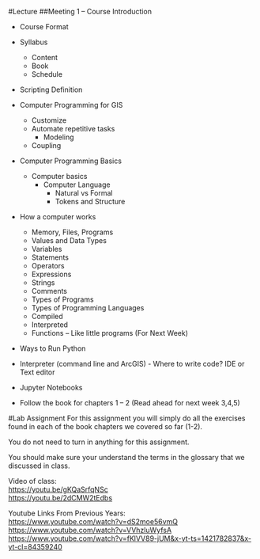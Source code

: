 ﻿#Lecture
##Meeting 1 – Course Introduction
* Course Format
* Syllabus
  * Content
  * Book
  * Schedule

* Scripting Definition
* Computer Programming for GIS
  * Customize
  * Automate repetitive tasks
    * Modeling
  * Coupling

* Computer Programming Basics
  * Computer basics
    * Computer Language
      * Natural vs Formal
      * Tokens and Structure
* How a computer works
  * Memory, Files, Programs
  * Values and Data Types
  * Variables
  * Statements
  * Operators
  * Expressions
  * Strings
  * Comments
  * Types of Programs
  * Types of Programming Languages
  * Compiled
  * Interpreted
  * Functions – Like little programs (For Next Week)
* Ways to Run Python
 * Interpreter (command line and ArcGIS) - Where to write code? IDE or Text editor
 * Jupyter Notebooks

* Follow the book for chapters 1 – 2 (Read ahead for next week 3,4,5)

#Lab Assignment
For this assignment you will simply do all the exercises found in each of the book chapters we covered so far (1-2).  

You do not need to turn in anything for this assignment.

You should make sure your understand the terms in the glossary that we discussed in class.

Video of class: <br>
https://youtu.be/gKQaSrfqNSc <br>
https://youtu.be/2dCMW2tEdbs

Youtube Links From Previous Years: <br>
https://www.youtube.com/watch?v=dS2moe56vmQ <br>
https://www.youtube.com/watch?v=VVhzluWyfsA <br>
https://www.youtube.com/watch?v=fKlVV89-jUM&x-yt-ts=1421782837&x-yt-cl=84359240
